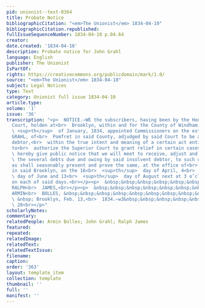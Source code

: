 ```yaml
---
pid: unionist--text-0364
title: Probate Notice
bibliographicCitation: "<em>The Unionist</em> 1834-04-10"
bibliographicCitation.republished: 
fullIssueSequenceNumber: 1834-04-10 p.04.64
creator: 
date.created: '1834-04-10'
description: Probate notice for John Grahl
language: English
publisher: The Unionist
IsPartOf: 
rights: https://creativecommons.org/publicdomain/mark/1.0/
source: "<em>The Unionist</em> 1834-04-10"
subject: Legal Notices
type: Text
category: Unionist full issue 1834-04-10
article.type: 
volume: '1'
issue: '36'
transcription: "<p>  NOTICE.—WE the subscribers, having been by the Hon. Superior
  Court, holden at<br>  Brooklyn, within and for the County of Windham, on the 4<br>
  \ <sup>th</sup>  of January, 1834, appointed Commissioners on the estate of JOHN
  GRAHL, of<br>  Pomfret in said County, adjudged by said Court to be an insolvent
  debtor,<br>  within the true intent and meaning of a certain act entitled :An act
  to<br>  authorize the Superior Court to grant relief in certain cases of Insolvency,”<br>
  \ hereby give public notice that we will meet to receive, adjust and ascertain<br>
  \ the several debts due and owing by said insolvent debtor, to such of his<br>  creditors
  as shall seasonably present and prove the same, at the office of<br>  Armin Bolles
  in said Brooklyn, on the 16<br>  <sup>th</sup>  day of April, 4<br>  <sup>th</sup>
  \ day of June and 13<br>  <sup>th</sup>  day of August next at 3 o’clock, P.M/,
  on each of said days.<br></p><p>  &nbsp;&nbsp;&nbsp;&nbsp;&nbsp;&nbsp;&nbsp;&nbsp;&nbsp;&nbsp;&nbsp;
  RALPH<br>  JAMES,<br></p><p>  &nbsp;&nbsp;&nbsp;&nbsp;&nbsp;&nbsp;&nbsp;&nbsp;&nbsp;&nbsp;&nbsp;
  ARMIN<br>  BOLLES, &nbsp;&nbsp;&nbsp;&nbsp;&nbsp;&nbsp;&nbsp;&nbsp;&nbsp; Commissioners.<br></p><p>
  \ &nbsp; Brooklyn, Feb. 13,<br>  1834.—w3&nbsp;&nbsp;&nbsp;&nbsp;&nbsp;&nbsp;&nbsp;&nbsp;&nbsp;&nbsp;&nbsp;&nbsp;&nbsp;&nbsp;&nbsp;&nbsp;&nbsp;&nbsp;&nbsp;&nbsp;&nbsp;&nbsp;&nbsp;&nbsp;&nbsp;&nbsp;&nbsp;&nbsp;&nbsp;&nbsp;&nbsp;&nbsp;&nbsp;&nbsp;&nbsp;&nbsp;&nbsp;&nbsp;&nbsp;&nbsp;&nbsp;&nbsp;&nbsp;&nbsp;&nbsp;<br>
  \ 28<br></p>"
scholarlyNotes: 
commentary: 
relatedPeople: Armin Bolles; John Grahl; Ralph James
featured: 
repeated: 
relatedImage: 
relatedText: 
relatedTextIssue: 
filename: 
caption: 
order: '363'
layout: template_item
collection: template
thumbnail: ''
full: ''
manifest: ''
---
```


